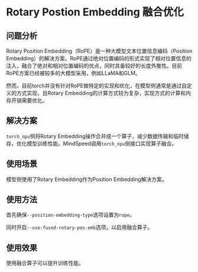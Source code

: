 # Rotary Postion Embedding 融合优化

## 问题分析

Rotary Position Embedding（RoPE）是一种大模型文本位置信息编码（Position Embedding）的解决方案。RoPE通过绝对位置编码的形式实现了相对位置信息的注入，融合了绝对和相对位置编码的优点，同时具备较好的长度外推性。目前RoPE方案已经被较多的大模型采用，例如LLaMA和GLM。

然而，目前torch并没有针对RoPE做特定的实现和优化，在模型侧通常是通过自定义的方式实现，且Rotary Embedding的计算方式较为复杂，实现方式的计算和内存开销需要优化。

## 解决方案
`torch_npu`侧将Rotary Embedding操作合并成一个算子，减少数据传输和临时储存，优化模型训练性能。MindSpeed调用`torch_npu`侧接口实现算子融合。

## 使用场景

模型侧使用了Rotary Embedding作为Position Embedding解决方案。

## 使用方法

首先确保`--position-embedding-type`选项设置为`rope`。

同时开启`--use-fused-rotary-pos-emb`选项，以启用融合算子。

## 使用效果

使用融合算子可以提升训练性能。

